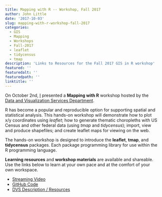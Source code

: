 ```yaml
---
title: Mapping with R -- Workshop, Fall 2017
author: John Little
date: '2017-10-03'
slug: mapping-with-r-workshop-fall-2017
categories:
  - GIS
  - Mapping
  - Workshops
  - Fall-2017
  - leaflet
  - tidycensus
  - tmap
description: 'Links to Resources for the Fall 2017 GIS in R workshop'
featured: ''
featuredalt: ''
featuredpath: ''
linktitle: ''
---
```


On October 2nd, [I](https://johnlittle.info/) presented a **Mapping with R** workshop hosted by the [Data and Visualization Services Department](https://library.duke.edu/data/).

R has become a popular and reproducible option for supporting spatial and statistical analysis. This hands-on workshop will demonstrate how to plot x/y coordinates using *leaflet*; how to generate thematic choropleths with US Census and other federal data (using *tmap* and *tidycensus*); import, view and produce shapefiles; and create leaflet maps for viewing on the web.

The hands-on workshop is designed to introduce the **leaflet**, **tmap**, and **tidycensus** packages.  Each package programming library for use within the R programming language. 

**Learning resources** and **workshop materials** are available and shareable.  Use the links below to learn at your own pace and at the comfort of your own workspace.  

- [Streaming Video](https://library.capture.duke.edu/Panopto/Pages/Viewer.aspx?id=8b89b84c-3f1e-4868-bf07-92bf6f52995a)
- [GitHub Code](https://github.com/libjohn/mapping-with-R)
- [DVS Description / Resources](http://duke.libcal.com/event/3442511)



